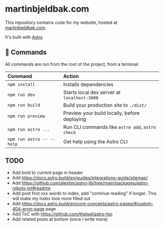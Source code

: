 # martinbjeldbak.com

This repository contains code for my website, hosted at [martinbjeldbak.com](https://martinbjeldbak.com).

It's built with [Astro](https://astro.build/)

## 🧞 Commands

All commands are run from the root of the project, from a terminal:

| Command                   | Action                                           |
| :------------------------ | :----------------------------------------------- |
| `npm install`             | Installs dependencies                            |
| `npm run dev`             | Starts local dev server at `localhost:3000`      |
| `npm run build`           | Build your production site to `./dist/`          |
| `npm run preview`         | Preview your build locally, before deploying     |
| `npm run astro ...`       | Run CLI commands like `astro add`, `astro check` |
| `npm run astro -- --help` | Get help using the Astro CLI                     |

## TODO

- Add bold to current page in header
- Add https://docs.astro.build/en/guides/integrations-guide/sitemap/
- Add https://github.com/alextim/astro-lib/tree/main/packages/astro-robots-txt#readme
- Add post first xxx words to index, add "continue reading" if longer. This will make my index look more filled out
- Add https://docs.astro.build/en/core-concepts/astro-pages/#custom-404-error-page page
- Add ToC with https://github.com/theisel/astro-toc
- Add related posts at bottom (once I write more)
